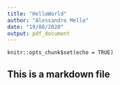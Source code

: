 ```yaml
---
title: "HelloWorld"
author: "Alessandro Mella"
date: "19/08/2020"
output: pdf_document
---
```


```{r setup, include=FALSE}
knitr::opts_chunk$set(echo = TRUE)
```

## This is a markdown file
